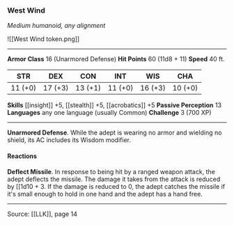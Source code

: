 ### West Wind
_Medium humanoid, any alignment_

![[West Wind token.png]]


---

**Armor Class** 16 (Unarmored Defense)
**Hit Points** 60 (11d8 + 11)
**Speed** 40 ft.

| STR     | DEX     | CON     | INT     | WIS     | CHA     |
|---------|---------|---------|---------|---------|---------|
| 11 (+0) | 17 (+3) | 13 (+1) | 11 (+0) | 16 (+3) | 10 (+0) |

**Skills** [[insight]] +5, [[stealth]] +5, [[acrobatics]] +5
**Passive Perception** 13
**Languages** any one language (usually Common)
**Challenge** 3 (700 XP)

---

**Unarmored Defense**. While the adept is wearing no armor and wielding no shield, its AC includes its Wisdom modifier.

#### Reactions
**Deflect Missile**. In response to being hit by a ranged weapon attack, the adept deflects the missile. The damage it takes from the attack is reduced by [[1d10 + 3. If the damage is reduced to 0, the adept catches the missile if it's small enough to hold in one hand and the adept has a hand free.


---

Source: [[LLK]], page 14